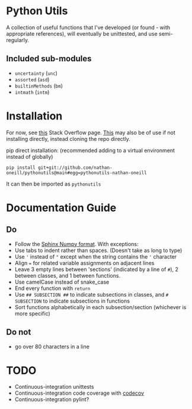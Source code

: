 # Python Utils
A collection of useful functions that I've developed (or found - with appropriate references), will eventually be unittested, and use semi-regularly.

## Included sub-modules
- `uncertainty` (`unc`)
- `assorted`    (`asd`)
- `builtinMethods` (`bm`)
- `intmath`     (`intm`)


# Installation
For now, see [this](https://stackoverflow.com/questions/16584552/how-to-state-in-requirements-txt-a-direct-github-source) Stack Overflow page.
[This](https://stackoverflow.com/questions/67631/how-to-import-a-module-given-the-full-path) may also be of use if not installing directly, instead cloning the repo directly.

pip direct installation: (recommended adding to a virtual environment instead of globally)

```pip install git+git://github.com/nathan-oneill/pythonutils@main#egg=pythonutils-nathan-oneill```

It can then be imported as `pythonutils`


# Documentation Guide
## Do
- Follow the [Sphinx Numpy format](https://numpydoc.readthedocs.io/en/latest/format.html). With exceptions:
- Use tabs to indent rather than spaces. (Doesn't take as long to type)
- Use `'` instead of `"` except when the string contains the `'` character
- Align `=` for related variable assignments on adjacent lines
- Leave 3 empty lines between 'sections' (indicated by a line of `#`), 2 between classes, and 1 between functions.
- Use camelCase instead of snake_case
- End every function with `return`
- Use `## SUBSECTION ##` to indicate subsections in classes, and `# SUBSECTION` to indicate subsections in functions
- Sort functions alphabetically in each subsection/section (whichever is more specific)

## Do not
- go over 80 characters in a line


# TODO
- Continuous-integration unittests
- Continuous-integration code coverage with [codecov](https://github.com/apps/codecov)
- Continuous-integration pylint?